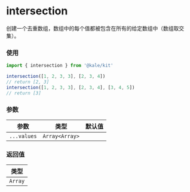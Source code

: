 # intersection

创建一个去重数组，数组中的每个值都被包含在所有的给定数组中（数组取交集）。

### 使用

```ts
import { intersection } from '@kale/kit'

intersection([1, 2, 3, 3], [2, 3, 4])
// return [2, 3]
intersection([1, 2, 3, 3], [2, 3, 4], [3, 4, 5])
// return [3]
```

### 参数

| 参数        | 类型           | 默认值 |
| ----------- | -------------- | ------ |
| `...values` | `Array<Array>` |        |

### 返回值

| 类型    |
| ------- |
| `Array` |
